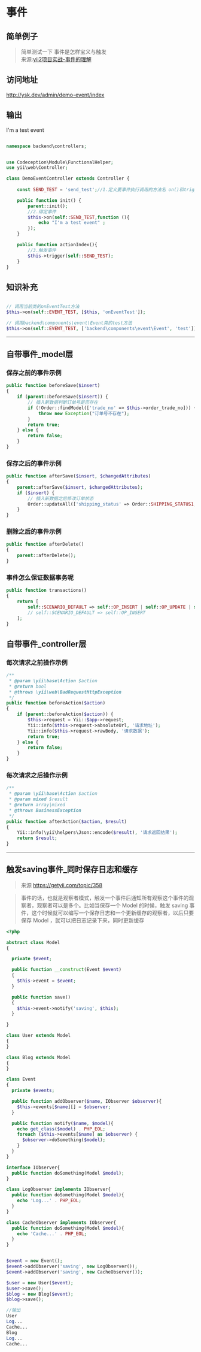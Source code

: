 # 事件
## 简单例子
> 简单测试一下 事件是怎样宝义与触发  
> 来源:[yii2项目实战-事件的理解](http://www.manks.top/document/yii2-event.html)   

## 访问地址
http://ysk.dev/admin/demo-event/index    

## 输出
I'm a test event   

```php

namespace backend\controllers;


use Codeception\Module\FunctionalHelper;
use yii\web\Controller;

class DemoEventController extends Controller {
    
    const SEND_TEST = 'send_test';//1.定义要事件执行调用的方法名 on()和trigger(),会调用到

    public function init() {
        parent::init();
		//2.绑定事件
        $this->on(self::SEND_TEST,function (){
            echo "I'm a test event" ;
        });
    }

    public function actionIndex(){
		//3.触发事件 
        $this->trigger(self::SEND_TEST);
    }
}

```

## 知识补充
```php

// 调用当前类的onEventTest方法
$this->on(self::EVENT_TEST, [$this, 'onEventTest']);

// 调用backend\components\event\Event类的test方法
$this->on(self::EVENT_TEST, ['backend\components\event\Event', 'test']);
```

---

## 自带事件_model层

### 保存之前的事件示例
```php
public function beforeSave($insert)
{
    if (parent::beforeSave($insert)) {
        // 插入新数据判断订单号是否存在
        if (!Order::findModel(['trade_no' => $this->order_trade_no])) {
            throw new Exception("订单号不存在");
        }
        return true;
    } else {
        return false;
    }
}
```

### 保存之后的事件示例	
```php
public function afterSave($insert, $changedAttributes)
{
    parent::afterSave($insert, $changedAttributes);
    if ($insert) {
        // 插入新数据之后修改订单状态
        Order::updateAll(['shipping_status' => Order::SHIPPING_STATUS1, 'shipping_at' => time()], ['trade_no' => $this->order_trade_no]);
    }
}
```	
### 删除之后的事件示例
```php
public function afterDelete()
{
    parent::afterDelete();
}
```

### 事件怎么保证数据事务呢
```php
public function transactions()
{
    return [
        self::SCENARIO_DEFAULT => self::OP_INSERT | self::OP_UPDATE | self::OP_DELETE
        // self::SCENARIO_DEFAULT => self::OP_INSERT
    ];
}
```

## 自带事件_controller层

### 每次请求之前操作示例
```php
/**
 * @param \yii\base\Action $action
 * @return bool
 * @throws \yii\web\BadRequestHttpException
 */
public function beforeAction($action)
{
    if (parent::beforeAction($action)) {
        $this->request = Yii::$app->request;
        Yii::info($this->request->absoluteUrl, '请求地址');
        Yii::info($this->request->rawBody, '请求数据');
        return true;
    } else {
        return false;
    }
}
```

### 每次请求之后操作示例
```php
/**
 * @param \yii\base\Action $action
 * @param mixed $result
 * @return array|mixed
 * @throws BusinessException
 */
public function afterAction($action, $result)
{
    Yii::info(\yii\helpers\Json::encode($result), '请求返回结果');
    return $result;
}
```
---

## 触发saving事件_同时保存日志和缓存
>来源 https://getyii.com/topic/358  

>事件的话，也就是观察者模式，触发一个事件后通知所有观察这个事件的观察者，观察者可以是多个。比如当保存一个 Model 的时候，触发 saving 事件，这个时候就可以编写一个保存日志和一个更新缓存的观察者，以后只要保存 Model ，就可以把日志记录下来，同时更新缓存  

```php
<?php

abstract class Model
{

  private $event;

  public function __construct(Event $event)
  {
    $this->event = $event;
  }

  public function save()
  {
    $this->event->notify('saving', $this);
  }

}

class User extends Model
{
}

class Blog extends Model
{
}

class Event
{
  private $events;

  public function addObserver($name, IObserver $observer){
    $this->events[$name][] = $observer;
  }

  public function notify($name, $model){
    echo get_class($model) . PHP_EOL;
    foreach ($this->events[$name] as $observer) {
      $observer->doSomething($model);
    }
  }
}

interface IObserver{
  public function doSomething(Model $model);
}

class LogObserver implements IObserver{
  public function doSomething(Model $model){
    echo 'Log...' . PHP_EOL;
  }
}

class CacheObserver implements IObserver{
  public function doSomething(Model $model){
    echo 'Cache...' . PHP_EOL;
  }
}


$event = new Event();
$event->addObserver('saving', new LogObserver());
$event->addObserver('saving', new CacheObserver());

$user = new User($event);
$user->save();
$blog = new Blog($event);
$blog->save();

//输出
User
Log...
Cache...
Blog
Log...
Cache...
```